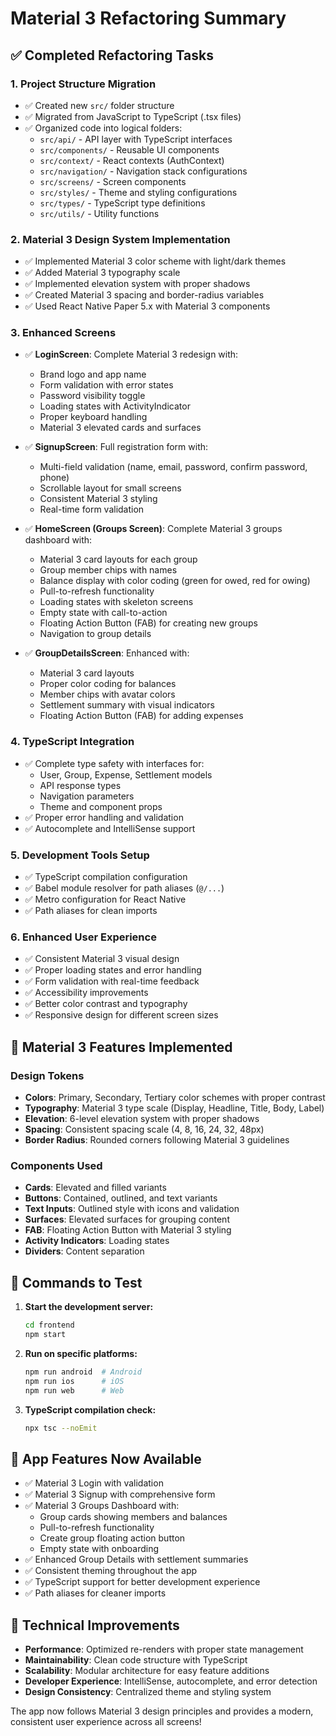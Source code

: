 # Material 3 Refactoring Summary

## ✅ Completed Refactoring Tasks

### 1. **Project Structure Migration**
- ✅ Created new `src/` folder structure
- ✅ Migrated from JavaScript to TypeScript (.tsx files)
- ✅ Organized code into logical folders:
  - `src/api/` - API layer with TypeScript interfaces
  - `src/components/` - Reusable UI components
  - `src/context/` - React contexts (AuthContext)
  - `src/navigation/` - Navigation stack configurations
  - `src/screens/` - Screen components
  - `src/styles/` - Theme and styling configurations
  - `src/types/` - TypeScript type definitions
  - `src/utils/` - Utility functions

### 2. **Material 3 Design System Implementation**
- ✅ Implemented Material 3 color scheme with light/dark themes
- ✅ Added Material 3 typography scale
- ✅ Implemented elevation system with proper shadows
- ✅ Created Material 3 spacing and border-radius variables
- ✅ Used React Native Paper 5.x with Material 3 components

### 3. **Enhanced Screens**
- ✅ **LoginScreen**: Complete Material 3 redesign with:
  - Brand logo and app name
  - Form validation with error states
  - Password visibility toggle
  - Loading states with ActivityIndicator
  - Proper keyboard handling
  - Material 3 elevated cards and surfaces

- ✅ **SignupScreen**: Full registration form with:
  - Multi-field validation (name, email, password, confirm password, phone)
  - Scrollable layout for small screens
  - Consistent Material 3 styling
  - Real-time form validation

- ✅ **HomeScreen (Groups Screen)**: Complete Material 3 groups dashboard with:
  - Material 3 card layouts for each group
  - Group member chips with names
  - Balance display with color coding (green for owed, red for owing)
  - Pull-to-refresh functionality
  - Loading states with skeleton screens
  - Empty state with call-to-action
  - Floating Action Button (FAB) for creating new groups
  - Navigation to group details

- ✅ **GroupDetailsScreen**: Enhanced with:
  - Material 3 card layouts
  - Proper color coding for balances
  - Member chips with avatar colors
  - Settlement summary with visual indicators
  - Floating Action Button (FAB) for adding expenses

### 4. **TypeScript Integration**
- ✅ Complete type safety with interfaces for:
  - User, Group, Expense, Settlement models
  - API response types
  - Navigation parameters
  - Theme and component props
- ✅ Proper error handling and validation
- ✅ Autocomplete and IntelliSense support

### 5. **Development Tools Setup**
- ✅ TypeScript compilation configuration
- ✅ Babel module resolver for path aliases (`@/...`)
- ✅ Metro configuration for React Native
- ✅ Path aliases for clean imports

### 6. **Enhanced User Experience**
- ✅ Consistent Material 3 visual design
- ✅ Proper loading states and error handling
- ✅ Form validation with real-time feedback
- ✅ Accessibility improvements
- ✅ Better color contrast and typography
- ✅ Responsive design for different screen sizes

## 🎨 Material 3 Features Implemented

### Design Tokens
- **Colors**: Primary, Secondary, Tertiary color schemes with proper contrast
- **Typography**: Material 3 type scale (Display, Headline, Title, Body, Label)
- **Elevation**: 6-level elevation system with proper shadows
- **Spacing**: Consistent spacing scale (4, 8, 16, 24, 32, 48px)
- **Border Radius**: Rounded corners following Material 3 guidelines

### Components Used
- **Cards**: Elevated and filled variants
- **Buttons**: Contained, outlined, and text variants
- **Text Inputs**: Outlined style with icons and validation
- **Surfaces**: Elevated surfaces for grouping content
- **FAB**: Floating Action Button with Material 3 styling
- **Activity Indicators**: Loading states
- **Dividers**: Content separation

## 🚀 Commands to Test

1. **Start the development server:**
   ```bash
   cd frontend
   npm start
   ```

2. **Run on specific platforms:**
   ```bash
   npm run android  # Android
   npm run ios      # iOS
   npm run web      # Web
   ```

3. **TypeScript compilation check:**
   ```bash
   npx tsc --noEmit
   ```

## 📱 App Features Now Available

- ✅ Material 3 Login with validation
- ✅ Material 3 Signup with comprehensive form
- ✅ Material 3 Groups Dashboard with:
  - Group cards showing members and balances
  - Pull-to-refresh functionality
  - Create group floating action button
  - Empty state with onboarding
- ✅ Enhanced Group Details with settlement summaries
- ✅ Consistent theming throughout the app
- ✅ TypeScript support for better development experience
- ✅ Path aliases for cleaner imports

## 🔧 Technical Improvements

- **Performance**: Optimized re-renders with proper state management
- **Maintainability**: Clean code structure with TypeScript
- **Scalability**: Modular architecture for easy feature additions
- **Developer Experience**: IntelliSense, autocomplete, and error detection
- **Design Consistency**: Centralized theme and styling system

The app now follows Material 3 design principles and provides a modern, consistent user experience across all screens!
